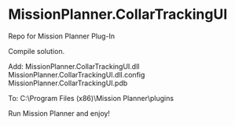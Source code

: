 # MissionPlanner.CollarTrackingUI
Repo for Mission Planner Plug-In

Compile solution.

Add:
MissionPlanner.CollarTrackingUI.dll
MissionPlanner.CollarTrackingUI.dll.config
MissionPlanner.CollarTrackingUI.pdb

To:
C:\Program Files (x86)\Mission Planner\plugins

Run Mission Planner and enjoy!
